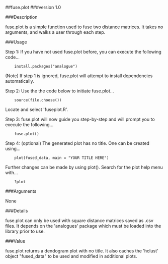 ##fuse.plot
###version 1.0

###Description

fuse.plot is a simple function used to fuse two distance matrices.  It takes no arguments, and walks a user through each step.

###Usage

Step 1: If you have not used fuse.plot before, you can execute the following code...
        
        install.packages("analogue")

(Note) If step 1 is ignored, fuse.plot will attempt to install dependencies automatically.


Step 2: Use the the code below to initiate fuse.plot...

        source(file.choose())
        
Locate and select 'fuseplot.R'.
        
Step 3: fuse.plot will now guide you step-by-step and will prompt you to execute the following...
        
        fuse.plot()

Step 4: (optional) The generated plot has no title. One can be created using...

        plot(fused_data, main = "YOUR TITLE HERE")

Further changes can be made by using plot(). Search for the plot help menu with...

        ?plot

###Arguments

None

###Details

fuse.plot can only be used with square distance matrices saved as .csv files.  It depends on the 'analogues' package which must be loaded into the library prior to use.

###Value

fuse.plot returns a dendogram plot with no title.  It also caches the 'hclust' object "fused_data" to be used and modified in additional plots.